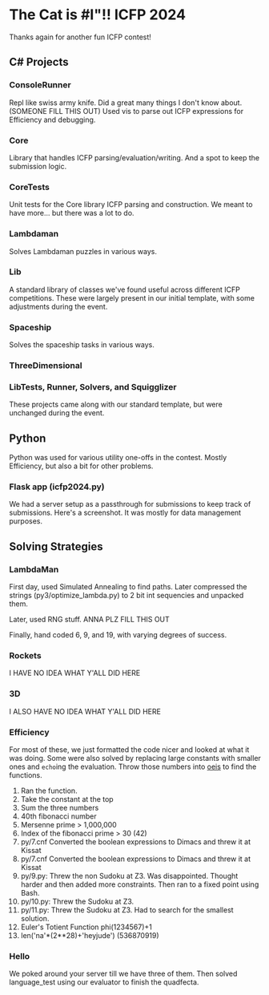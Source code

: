 # The Cat is #I"!! ICFP 2024

Thanks again for another fun ICFP contest!

## C# Projects

### ConsoleRunner

Repl like swiss army knife. Did a great many things I don't know about. (SOMEONE FILL THIS OUT) Used vis to parse out ICFP expressions for Efficiency and debugging.

### Core

Library that handles ICFP parsing/evaluation/writing. And a spot to keep the submission logic.

### CoreTests

Unit tests for the Core library ICFP parsing and construction. We meant to have more... but there was a lot to do.

### Lambdaman

Solves Lambdaman puzzles in various ways.

### Lib

A standard library of classes we've found useful across different ICFP competitions. These were largely present in our initial template, with some adjustments during the event.

### Spaceship

Solves the spaceship tasks in various ways.

### ThreeDimensional

### LibTests, Runner, Solvers, and Squigglizer

These projects came along with our standard template, but were unchanged during the event.

## Python

Python was used for various utility one-offs in the contest. Mostly Efficiency, but also a bit for other problems.

### Flask app (icfp2024.py)

We had a server setup as a passthrough for submissions to keep track of submissions. Here's a screenshot. It was mostly for data management purposes.

## Solving Strategies

### LambdaMan

First day, used Simulated Annealing to find paths. Later compressed the strings (py3/optimize_lambda.py) to 2 bit int sequencies and unpacked them.

Later, used RNG stuff. ANNA PLZ FILL THIS OUT

Finally, hand coded 6, 9, and 19, with varying degrees of success.

### Rockets

I HAVE NO IDEA WHAT Y'ALL DID HERE

### 3D

I ALSO HAVE NO IDEA WHAT Y'ALL DID HERE

### Efficiency

For most of these, we just formatted the code nicer and looked at what it was doing. Some were also solved by replacing large constants with smaller ones and `echo`ing the evaluation. Throw those numbers into [oeis](https://oeis.org/) to find the functions.

1. Ran the function.
2. Take the constant at the top
3. Sum the three numbers
4. 40th fibonacci number
5. Mersenne prime > 1,000,000
6. Index of the fibonacci prime > 30 (42)
7. py/7.cnf Converted the boolean expressions to Dimacs and threw it at Kissat
8. py/7.cnf Converted the boolean expressions to Dimacs and threw it at Kissat
9. py/9.py: Threw the non Sudoku at Z3. Was disappointed. Thought harder and then added more constraints. Then ran to a fixed point using Bash.
10. py/10.py: Threw the Sudoku at Z3.
11. py/11.py: Threw the Sudoku at Z3. Had to search for the smallest solution.
12. Euler's Totient Function phi(1234567)+1
13. len('na'\*(2\*\*28)+'heyjude') (536870919)

### Hello

We poked around your server till we have three of them. Then solved language_test using our evaluator to finish the quadfecta.
